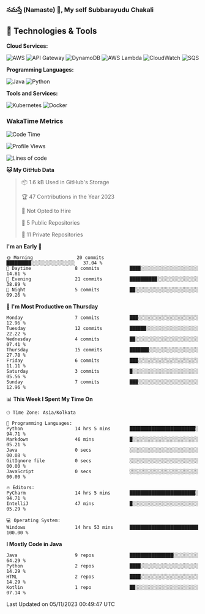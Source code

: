 ### నమస్తే (Namaste) 🙏, My self Subbarayudu Chakali 

<!--
Header Image slot
-->
## 🔧 Technologies & Tools

**Cloud Services:**

![AWS](https://img.shields.io/badge/Cloud-AWS-informational?style=flat&logo=amazon-aws&logoColor=white&color=6aa6f8)
![API Gateway](https://img.shields.io/badge/API-Gateway-informational?style=flat&logo=amazon-api-gateway&logoColor=white&color=6aa6f8)
![DynamoDB](https://img.shields.io/badge/Database-DynamoDB-informational?style=flat&logo=amazon-dynamodb&logoColor=white&color=6aa6f8)
![AWS Lambda](https://img.shields.io/badge/Compute-AWS_Lambda-informational?style=flat&logo=amazon-aws&logoColor=white&color=6aa6f8)
![CloudWatch](https://img.shields.io/badge/Monitoring-CloudWatch-informational?style=flat&logo=amazon-cloudwatch&logoColor=white&color=6aa6f8)
![SQS](https://img.shields.io/badge/Queue-SQS-informational?style=flat&logo=amazon-sqs&logoColor=white&color=6aa6f8)

**Programming Languages:**

![Java](https://img.shields.io/badge/Code-Java-informational?style=flat&logo=java&logoColor=white&color=6aa6f8)
![Python](https://img.shields.io/badge/Code-Python-informational?style=flat&logo=python&logoColor=white&color=6aa6f8)

**Tools and Services:**

![Kubernetes](https://img.shields.io/badge/Tools-Kubernetes-informational?style=flat&logo=kubernetes&logoColor=white&color=6aa6f8)
![Docker](https://img.shields.io/badge/Tools-Docker-informational?style=flat&logo=docker&logoColor=white&color=6aa6f8)

### WakaTime Metrics
<!--
Waatime metrics
-->
<!--START_SECTION:waka-->
![Code Time](http://img.shields.io/badge/Code%20Time-27%20hrs%203%20mins-blue)

![Profile Views](http://img.shields.io/badge/Profile%20Views-54-blue)

![Lines of code](https://img.shields.io/badge/From%20Hello%20World%20I%27ve%20Written-5.1%20thousand%20lines%20of%20code-blue)

**🐱 My GitHub Data** 

> 📦 1.6 kB Used in GitHub's Storage 
 > 
> 🏆 47 Contributions in the Year 2023
 > 
> 🚫 Not Opted to Hire
 > 
> 📜 5 Public Repositories 
 > 
> 🔑 11 Private Repositories 
 > 
**I'm an Early 🐤** 

```text
🌞 Morning                20 commits          █████████░░░░░░░░░░░░░░░░   37.04 % 
🌆 Daytime                8 commits           ████░░░░░░░░░░░░░░░░░░░░░   14.81 % 
🌃 Evening                21 commits          ██████████░░░░░░░░░░░░░░░   38.89 % 
🌙 Night                  5 commits           ██░░░░░░░░░░░░░░░░░░░░░░░   09.26 % 
```
📅 **I'm Most Productive on Thursday** 

```text
Monday                   7 commits           ███░░░░░░░░░░░░░░░░░░░░░░   12.96 % 
Tuesday                  12 commits          ██████░░░░░░░░░░░░░░░░░░░   22.22 % 
Wednesday                4 commits           ██░░░░░░░░░░░░░░░░░░░░░░░   07.41 % 
Thursday                 15 commits          ███████░░░░░░░░░░░░░░░░░░   27.78 % 
Friday                   6 commits           ███░░░░░░░░░░░░░░░░░░░░░░   11.11 % 
Saturday                 3 commits           █░░░░░░░░░░░░░░░░░░░░░░░░   05.56 % 
Sunday                   7 commits           ███░░░░░░░░░░░░░░░░░░░░░░   12.96 % 
```


📊 **This Week I Spent My Time On** 

```text
🕑︎ Time Zone: Asia/Kolkata

💬 Programming Languages: 
Python                   14 hrs 5 mins       ████████████████████████░   94.71 % 
Markdown                 46 mins             █░░░░░░░░░░░░░░░░░░░░░░░░   05.21 % 
Java                     0 secs              ░░░░░░░░░░░░░░░░░░░░░░░░░   00.08 % 
GitIgnore file           0 secs              ░░░░░░░░░░░░░░░░░░░░░░░░░   00.00 % 
JavaScript               0 secs              ░░░░░░░░░░░░░░░░░░░░░░░░░   00.00 % 

🔥 Editors: 
PyCharm                  14 hrs 5 mins       ████████████████████████░   94.71 % 
IntelliJ                 47 mins             █░░░░░░░░░░░░░░░░░░░░░░░░   05.29 % 

💻 Operating System: 
Windows                  14 hrs 53 mins      █████████████████████████   100.00 % 
```

**I Mostly Code in Java** 

```text
Java                     9 repos             ████████████████░░░░░░░░░   64.29 % 
Python                   2 repos             ████░░░░░░░░░░░░░░░░░░░░░   14.29 % 
HTML                     2 repos             ████░░░░░░░░░░░░░░░░░░░░░   14.29 % 
Kotlin                   1 repo              ██░░░░░░░░░░░░░░░░░░░░░░░   07.14 % 
```




 Last Updated on 05/11/2023 00:49:47 UTC
<!--END_SECTION:waka-->
